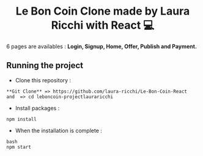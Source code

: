 <h1 align="center">
	Le Bon Coin Clone made by Laura Ricchi with React 💻
    </h1>

6 pages are availables :
**Login, Signup, Home, Offer, Publish and Payment.**

## Running the project

- Clone this repository :

```
**Git Clone** => https://github.com/laura-ricchi/Le-Bon-Coin-React
and  => cd leboncoin-projectlauraricchi
```

- Install packages :

```
npm install
```

- When the installation is complete :

```
bash
npm start
```
